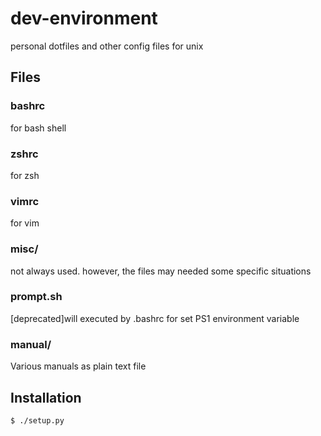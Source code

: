 dev-environment
===============
personal dotfiles and other config files for unix

Files
-----

### bashrc
for bash shell

### zshrc
for zsh

### vimrc
for vim

### misc/
not always used. however, the files may needed some specific situations

### prompt.sh
[deprecated]will executed by .bashrc for set PS1 environment variable

### manual/
Various manuals as plain text file

Installation
------------

```sh
$ ./setup.py
```
